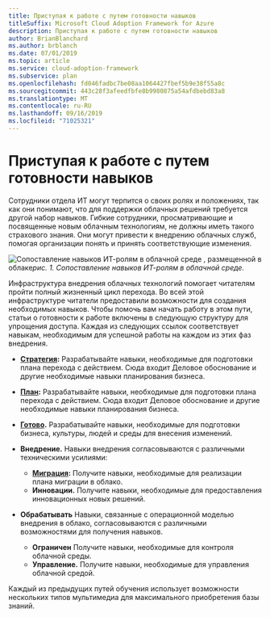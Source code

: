 ```yaml
---
title: Приступая к работе с путем готовности навыков
titleSuffix: Microsoft Cloud Adoption Framework for Azure
description: Приступая к работе с путем готовности навыков
author: BrianBlanchard
ms.author: brblanch
ms.date: 07/01/2019
ms.topic: article
ms.service: cloud-adoption-framework
ms.subservice: plan
ms.openlocfilehash: fd046fadbc7be08aa1064427fbef5b9e38f55a8c
ms.sourcegitcommit: 443c28f3afeedfbfe8b9980875a54afdbebd83a8
ms.translationtype: MT
ms.contentlocale: ru-RU
ms.lasthandoff: 09/16/2019
ms.locfileid: "71025321"
---
```

# <a name="getting-started-on-a-skills-readiness-path"></a>Приступая к работе с путем готовности навыков

Сотрудники отдела ИТ могут терпится о своих ролях и положениях, так как они понимают, что для поддержки облачных решений требуется другой набор навыков. Гибкие сотрудники, просматривающие и посвященные новым облачным технологиям, не должны иметь такого страхового знания. Они могут привести к внедрению облачных служб, помогая организации понять и принять соответствующие изменения.

![Сопоставление навыков ИТ-ролям в облачной среде](../_images/skills-guidance.png)
, размещенной в облаке*рис. 1. Сопоставление навыков ИТ-ролям в облачной среде.*

Инфраструктура внедрения облачных технологий помогает читателям пройти полный жизненный цикл перехода. Во всей этой инфраструктуре читатели предоставили возможности для создания необходимых навыков. Чтобы помочь вам начать работу в этом пути, статьи о готовности к работе включены в следующую структуру для упрощения доступа. Каждая из следующих ссылок соответствует навыкам, необходимым для успешной работы на каждом из этих фаз внедрения.

- **[Стратегия](../strategy/suggested-skills.md):** Разрабатывайте навыки, необходимые для подготовки плана перехода с действием. Сюда входит Деловое обоснование и другие необходимые навыки планирования бизнеса.
- **[План](./suggested-skills.md):** Разрабатывайте навыки, необходимые для подготовки плана перехода с действием. Сюда входит Деловое обоснование и другие необходимые навыки планирования бизнеса.
- **[Готово](../ready/suggested-skills.md).** Разрабатывайте навыки, необходимые для подготовки бизнеса, культуры, людей и среды для внесения изменений.

- **Внедрение.** Навыки внедрения согласовываются с различными техническими усилиями:
  - **[Миграция](../migrate/expanded-scope/suggested-skills.md):** Получите навыки, необходимые для реализации плана миграции в облако.
  - **Инновации.** Получите навыки, необходимые для предоставления инновационных новых решений.

- **Обрабатывать** Навыки, связанные с операционной моделью внедрения в облако, согласовываются с различными возможностями для получения навыков.
  - **Ограничен** Получите навыки, необходимые для контроля облачной среды.
  - **Управление.** Получите навыки, необходимые для управления облачной средой.

Каждый из предыдущих путей обучения использует возможности нескольких типов мультимедиа для максимального приобретения базы знаний.
